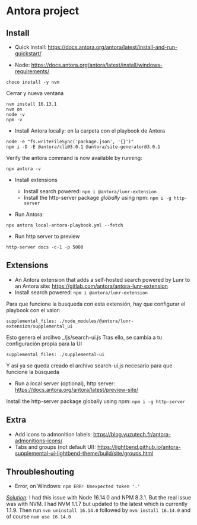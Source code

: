 # Antora project
## Install

- Quick install: https://docs.antora.org/antora/latest/install-and-run-quickstart/

- Node: https://docs.antora.org/antora/latest/install/windows-requirements/

```
choco install -y nvm
```

Cerrar y nueva ventana
```
nvm install 16.13.1
nvm on
node -v
npm -v
```

- Install Antora locally: en la carpeta con el playbook de Antora
```
node -e "fs.writeFileSync('package.json', '{}')"
npm i -D -E @antora/cli@3.0.1 @antora/site-generator@3.0.1
```
Verify the antora command is now available by running:
```
npx antora -v
```
- Install extensions
  - Install search powered: `npm i @antora/lunr-extension`
  - Install the http-server package *globally* using npm: `npm i -g http-server`  

- Run Antora: 
```
npx antora local-antora-playbook.yml --fetch
```

- Run http server to preview
```
http-server docs -c-1 -p 5000
```

## Extensions
- An Antora extension that adds a self-hosted search powered by Lunr to an Antora site: https://gitlab.com/antora/antora-lunr-extension
- Install search powered: `npm i @antora/lunr-extension`

Para que funcione la busqueda con esta extensión, hay que configurar el playbook con el valor: 
```
supplemental_files: ./node_modules/@antora/lunr-extension/supplemental_ui
```
Esto genera el arcihvo _/js/search-ui.js
Tras ello, se cambia a tu configuración propia para la UI
```
supplemental_files: ./supplemental-ui
```
Y así  ya se queda creado  el archivo search-ui.js  necesario para que funcione la búsqueda

- Run a local server (optional), http server: https://docs.antora.org/antora/latest/preview-site/

Install the http-server package globally using npm: `npm i -g http-server`

## Extra
- Add icons to admonition labels: https://blog.yuzutech.fr/antora-admonitions-icons/
- Tabs and groups (not default UI): https://lightbend.github.io/antora-supplemental-ui-lightbend-theme/build/site/groups.html

## Throubleshouting

- Error, on Windows: `npm ERR! Unexpected token '.'`

*[Solution](https://github.com/npm/cli/issues/4234#issuecomment-1058261100):*  I had this issue with Node 16.14.0 and NPM 8.3.1. But the real issue was with NVM. I had NVM 1.1.7 but updated to the latest which is currently 1.1.9. Then run `nvm uninstall 16.14.0` followed by `nvm install 16.14.0` and of course `nvm use 16.14.0`

